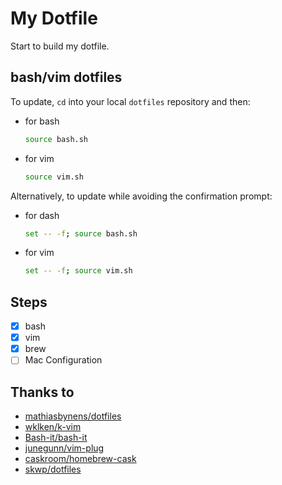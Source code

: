 My Dotfile
=============
Start to build my dotfile.

## bash/vim dotfiles

To update, `cd` into your local `dotfiles` repository and then:

* for bash

  ```bash
  source bash.sh
  ```

* for vim

  ```bash
  source vim.sh
  ```

Alternatively, to update while avoiding the confirmation prompt:

* for dash

  ```bash
  set -- -f; source bash.sh
  ```
* for vim

  ```bash
  set -- -f; source vim.sh
  ```

## Steps

* [x] bash
* [x] vim
* [x] brew
* [ ] Mac Configuration

## Thanks to

* [mathiasbynens/dotfiles](https://github.com/mathiasbynens/dotfiles)
* [wklken/k-vim](https://github.com/wklken/k-vim)
* [Bash-it/bash-it](https://github.com/Bash-it/bash-it)
* [junegunn/vim-plug](https://github.com/junegunn/vim-plug)
* [caskroom/homebrew-cask](https://github.com/caskroom/homebrew-cask)
* [skwp/dotfiles](https://github.com/skwp/dotfiles)



